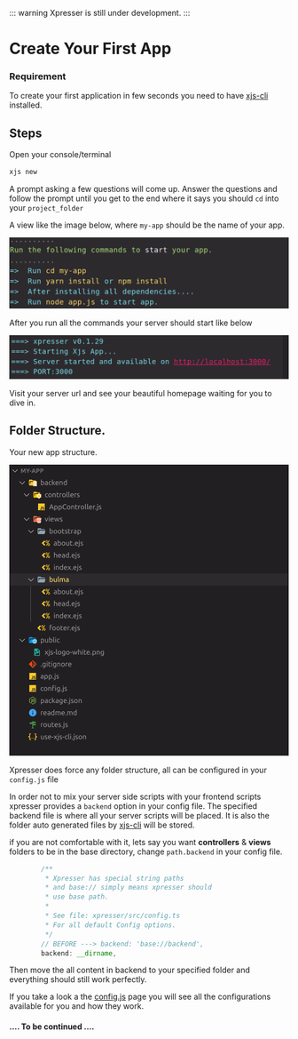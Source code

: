 ::: warning
Xpresser is still under development.
:::

# Create Your First App

### Requirement
To create your first application in few seconds you need to have [xjs-cli](./xjs-cli.md) installed.

## Steps
Open your console/terminal
```sh
xjs new
```

A prompt asking a few questions will come up.
Answer the questions and follow the prompt until you get to the end where it says you should `cd` into your `project_folder` 

A view like the image below, where `my-app` should be the name of your app.


![alt text](./images/cli/xjs-new.png#console)

After you run all the commands your server should start like below

![alt text](./images/cli/xpresser-started.png#console)

Visit your server url and see your beautiful homepage waiting for you to dive in.

## Folder Structure.
Your new app structure.

![alt text](./images/cli/new-app-folder-structure.png)

Xpresser does force any folder structure, all can be configured in your `config.js` file 

In order not to mix your server side scripts with your frontend scripts xpresser provides a `backend` option in your config file.
The specified backend file is where all your server scripts will be placed. It is also the folder auto generated files by [xjs-cli](./xjs-cli.md) will be stored.

if you are not comfortable with it, lets say you want **controllers** & **views** folders to be in the base directory, change `path.backend` in your config file.

```javascript
        /**
         * Xpresser has special string paths
         * and base:// simply means xpresser should
         * use base path.
         *
         * See file: xpresser/src/config.ts
         * For all default Config options.
         */
        // BEFORE ---> backend: 'base://backend',
        backend: __dirname,
```

Then move the all content in backend to your specified folder and everything should still work perfectly.

If you take a look a the [config.js](./configuration/default.md) page you will see all the configurations available for you and how they work.



#### .... To be continued ....

